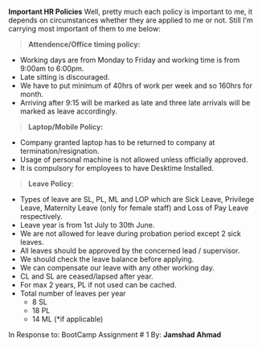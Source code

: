 **Important HR Policies**
Well, pretty much each policy is important to me, it depends on circumstances whether they are applied to me or not.
Still I'm carrying most important of them to me below:

> **Attendence/Office timing policy:**

*	Working days are from Monday to Friday and working time is from 9:00am to 6:00pm.
*	Late sitting is discouraged.
*	We have to put minimum of 40hrs of work per week and so 160hrs for month.
*	Arriving after 9:15 will be marked as late and three late arrivals will be marked as leave accordingly.

> **Laptop/Mobile Policy:**

*	Company granted laptop has to be returned to company at termination/resignation.
*	Usage of personal machine is not allowed unless officially approved.
*	It is compulsory for employees to have Desktime Installed.

> **Leave Policy**:

*	Types of leave are  SL, PL, ML and LOP which are Sick Leave, Privilege Leave, Maternity Leave (only for female staff) and Loss of Pay Leave respectively.
*	Leave year is from 1st July to 30th June.
*	We are not allowed for leave during probation period except 2 sick leaves.
*	All leaves should be approved by the concerned lead / supervisor.
*	We should check the leave balance before applying.
*	We can compensate our leave with any other working day.
*	CL and SL are ceased/lapsed after year.
*	For max 2 years, PL if not used can be cached.
*	Total number of leaves per year
	*	8 SL
	*	18 PL
	*	14 ML (*if applicable)

In Response to:
BootCamp Assignment # 1
By: **Jamshad Ahmad**
